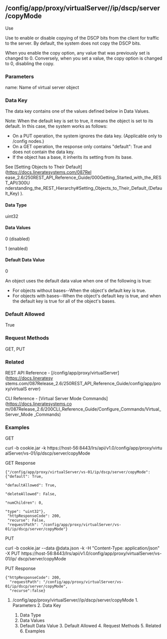 ## /config/app/proxy/virtualServer/<name>/ip/dscp/server/copyMode

Use

Use to enable or disable copying of the DSCP bits from the client for traffic
to the server. By default, the system does not copy the DSCP bits.

When you enable the copy option, any value that was previously set is changed
to 0. Conversely, when you set a value, the copy option is changed to 0,
disabling the copy.

### Parameters

name: Name of virtual server object

### Data Key

The data key contains one of the values defined below in Data Values.

Note: When the default key is set to true, it means the object is set to its
default. In this case, the system works as follows:

  * On a PUT operation, the system ignores the data key. (Applicable only to /config nodes.)
  * On a GET operation, the response only contains "default": True and does not contain the data key.
  * If the object has a base, it inherits its setting from its base.

See [Setting Objects to Their Default](https://docs.lineratesystems.com/087Rel
ease_2.6/250REST_API_Reference_Guide/000Getting_Started_with_the_REST_API/300U
nderstanding_the_REST_Hierarchy#Setting_Objects_to_Their_Default_(Default_Key)
).

#### Data Type

uint32

#### Data Values

0 (disabled)

1 (enabled)

#### Default Data Value

0

An object uses the default data value when one of the following is true:

  * For objects without bases--When the object's default key is true.
  * For objects with bases--When the object's default key is true, and when the default key is true for all of the object's bases.

### Default Allowed

True

### Request Methods

GET, PUT

### Related

REST API Reference - [/config/app/proxy/virtualServer](https://docs.lineratesy
stems.com/087Release_2.6/250REST_API_Reference_Guide/config/app/proxy/virtualS
erver)

CLI Reference - [Virtual Server Mode Commands](https://docs.lineratesystems.co
m/087Release_2.6/200CLI_Reference_Guide/Configure_Commands/Virtual_Server_Mode
_Commands)

### Examples

GET

curl -b cookie.jar -k https://host-56:8443/lrs/api/v1.0/config/app/proxy/virtu
alServer/vs-01/ip/dscp/server/copyMode

GET Response

    
    {"/config/app/proxy/virtualServer/vs-01/ip/dscp/server/copyMode": {"default": True,
                                                                        "defaultAllowed": True,
                                                                        "deleteAllowed": False,
                                                                        "numChildren": 0,
                                                                        "type": "uint32"},
     "httpResponseCode": 200,
     "recurse": False,
     "requestPath": "/config/app/proxy/virtualServer/vs-01/ip/dscp/server/copyMode"}
    

PUT

curl -b cookie.jar --data @data.json -k -H "Content-Type: application/json" -X
PUT https://host-56:8443/lrs/api/v1.0/config/app/proxy/virtualServer/vs-01/ip/
dscp/server/copyMode

PUT Response

    
    {"httpResponseCode": 200,
      "requestPath": "/config/app/proxy/virtualServer/vs-01/ip/dscp/server/copyMode",
      "recurse":false}

  1. /config/app/proxy/virtualServer/<name>/ip/dscp/server/copyMode
    1. Parameters
    2. Data Key
      1. Data Type
      2. Data Values
      3. Default Data Value
    3. Default Allowed
    4. Request Methods
    5. Related
    6. Examples

